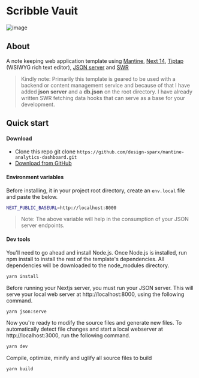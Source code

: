 # Scribble Vauit

![image](https://github.com/design-sparx/scribble-vault/assets/26582923/4c215c00-500b-4137-ab06-cc671703a5f2)

## About

A note keeping web application template using [Mantine](https://mantine.dev/), [Next 14](https://nextjs.org/), [Tiptap](https://tiptap.dev/) (WSIWYG rich text editor), [JSON server](https://github.com/typicode/json-server?tab=readme-ov-file#getting-started) and [SWR](https://swr.vercel.app/)

> Kindly note: Primarily this template is geared to be used with a backend or content management service and because of that I have
> added **json server** and a **db.json** on the root directory.
> I have already written SWR fetching data hooks that can serve as a base for your development.

## Quick start

#### Download

- Clone this repo git clone `https://github.com/design-sparx/mantine-analytics-dashboard.git`
- [Download from GitHub](https://github.com/design-sparx/mantine-analytics-dashboard/archive/refs/heads/main.zip)

#### Environment variables

Before installing, it in your project root directory, create an `env.local` file and paste the below.

```bash copy
NEXT_PUBLIC_BASEURL=http://localhost:8000
```

> Note: The above variable will help in the consumption of your JSON server endpoints.

#### Dev tools

You'll need to go ahead and install Node.js.
Once Node.js is installed, run npm install to install the rest of the template's dependencies. All dependencies will be
downloaded to the node_modules directory.

```bash copy
yarn install
```

Before running your Nextjs server, you must run your JSON server. This will serve your local web server
at http://localhost:8000, using the following command.

```bash copy
yarn json:serve
```

Now you're ready to modify the source files and generate new files. To automatically detect file changes and start a
local webserver at http://localhost:3000, run the following command.

```bash copy
yarn dev
```

Compile, optimize, minify and uglify all source files to build

```bash copy
yarn build
```
